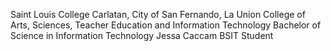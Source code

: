 Saint Louis College
Carlatan, City of San Fernando, La Union
College of Arts, Sciences, Teacher Education and Information Technology
Bachelor of Science in Information Technology
Jessa Caccam
BSIT Student

